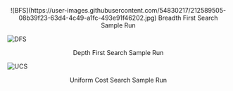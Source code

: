 

<center>![BFS](https://user-images.githubusercontent.com/54830217/212589505-08b39f23-63d4-4c49-a1fc-493e91f46202.jpg)
Breadth First Search Sample Run</center>



![DFS](https://user-images.githubusercontent.com/54830217/212589506-e480ca04-71ba-4229-8d77-e7827008d4b4.jpg)
<center>Depth First Search Sample Run</center>



![UCS](https://user-images.githubusercontent.com/54830217/212589509-6b41d0cf-fead-44f8-8b27-2d32e5382754.jpg)
<center>Uniform Cost Search Sample Run</center>

